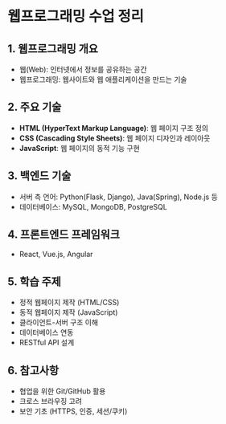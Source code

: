# 웹프로그래밍 수업 정리

## 1. 웹프로그래밍 개요

-   웹(Web): 인터넷에서 정보를 공유하는 공간
-   웹프로그래밍: 웹사이트와 웹 애플리케이션을 만드는 기술

## 2. 주요 기술

-   **HTML (HyperText Markup Language)**: 웹 페이지 구조 정의
-   **CSS (Cascading Style Sheets)**: 웹 페이지 디자인과 레이아웃
-   **JavaScript**: 웹 페이지의 동적 기능 구현

## 3. 백엔드 기술

-   서버 측 언어: Python(Flask, Django), Java(Spring), Node.js 등
-   데이터베이스: MySQL, MongoDB, PostgreSQL

## 4. 프론트엔드 프레임워크

-   React, Vue.js, Angular

## 5. 학습 주제

-   정적 웹페이지 제작 (HTML/CSS)
-   동적 웹페이지 제작 (JavaScript)
-   클라이언트-서버 구조 이해
-   데이터베이스 연동
-   RESTful API 설계

## 6. 참고사항

-   협업을 위한 Git/GitHub 활용
-   크로스 브라우징 고려
-   보안 기초 (HTTPS, 인증, 세션/쿠키)
